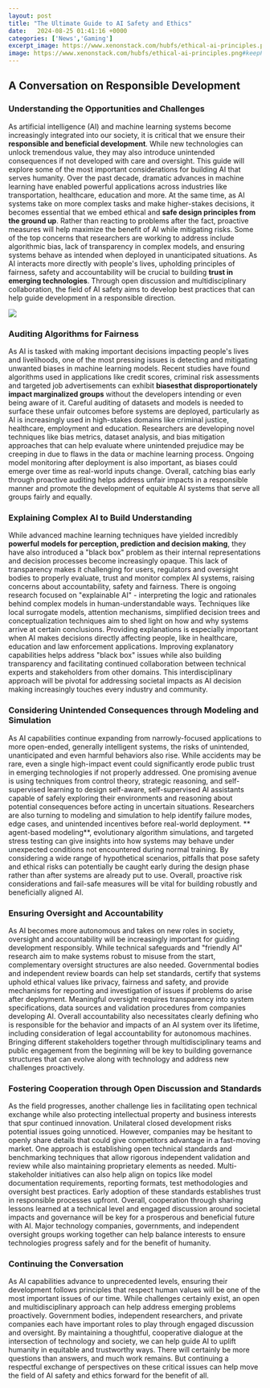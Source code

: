 ```yaml
---
layout: post
title: "The Ultimate Guide to AI Safety and Ethics"
date:   2024-08-25 01:41:16 +0000
categories: ['News','Gaming']
excerpt_image: https://www.xenonstack.com/hubfs/ethical-ai-principles.png#keepProtocol
image: https://www.xenonstack.com/hubfs/ethical-ai-principles.png#keepProtocol
---
```


## A Conversation on Responsible Development
### Understanding the Opportunities and Challenges  
As artificial intelligence (AI) and machine learning systems become increasingly integrated into our society, it is critical that we ensure their **responsible and beneficial development**. While new technologies can unlock tremendous value, they may also introduce unintended consequences if not developed with care and oversight. This guide will explore some of the most important considerations for building AI that serves humanity.
Over the past decade, dramatic advances in machine learning have enabled powerful applications across industries like transportation, healthcare, education and more. At the same time, as AI systems take on more complex tasks and make higher-stakes decisions, it becomes essential that we embed ethical and **safe design principles from the ground up**. Rather than reacting to problems after the fact, proactive measures will help maximize the benefit of AI while mitigating risks.
Some of the top concerns that researchers are working to address include algorithmic bias, lack of transparency in complex models, and ensuring systems behave as intended when deployed in unanticipated situations. As AI interacts more directly with people's lives, upholding principles of fairness, safety and accountability will be crucial to building **trust in emerging technologies**. Through open discussion and multidisciplinary collaboration, the field of AI safety aims to develop best practices that can help guide development in a responsible direction.

![](https://media.defense.gov/2020/Feb/25/2002254872/-1/-1/0/200225-D-ZZ999-001.JPG)
### Auditing Algorithms for Fairness
As AI is tasked with making important decisions impacting people's lives and livelihoods, one of the most pressing issues is detecting and mitigating unwanted biases in machine learning models. Recent studies have found algorithms used in applications like credit scores, criminal risk assessments and targeted job advertisements can exhibit **biasesthat disproportionately impact marginalized groups** without the developers intending or even being aware of it. 
Careful auditing of datasets and models is needed to surface these unfair outcomes before systems are deployed, particularly as AI is increasingly used in high-stakes domains like criminal justice, healthcare, employment and education. Researchers are developing novel techniques like bias metrics, dataset analysis, and bias mitigation approaches that can help evaluate where unintended prejudice may be creeping in due to flaws in the data or machine learning process. 
Ongoing model monitoring after deployment is also important, as biases could emerge over time as real-world inputs change. Overall, catching bias early through proactive auditing helps address unfair impacts in a responsible manner and promote the development of equitable AI systems that serve all groups fairly and equally.
### Explaining Complex AI to Build Understanding
While advanced machine learning techniques have yielded incredibly **powerful models for perception, prediction and decision making**, they have also introduced a "black box" problem as their internal representations and decision processes become increasingly opaque. This lack of transparency makes it challenging for users, regulators and oversight bodies to properly evaluate, trust and monitor complex AI systems, raising concerns about accountability, safety and fairness.
There is ongoing research focused on "explainable AI" - interpreting the logic and rationales behind complex models in human-understandable ways. Techniques like local surrogate models, attention mechanisms, simplified decision trees and conceptualization techniques aim to shed light on how and why systems arrive at certain conclusions. Providing explanations is especially important when AI makes decisions directly affecting people, like in healthcare, education and law enforcement applications. 
Improving explanatory capabilities helps address "black box" issues while also building transparency and facilitating continued collaboration between technical experts and stakeholders from other domains. This interdisciplinary approach will be pivotal for addressing societal impacts as AI decision making increasingly touches every industry and community.
### Considering Unintended Consequences through Modeling and Simulation
As AI capabilities continue expanding from narrowly-focused applications to more open-ended, generally intelligent systems, the risks of unintended, unanticipated and even harmful behaviors also rise. While accidents may be rare, even a single high-impact event could significantly erode public trust in emerging technologies if not properly addressed. 
One promising avenue is using techniques from control theory, strategic reasoning, and self-supervised learning to design self-aware, self-supervised AI assistants capable of safely exploring their environments and reasoning about potential consequences before acting in uncertain situations. Researchers are also turning to modeling and simulation to help identify failure modes, edge cases, and unintended incentives before real-world deployment.
** agent-based modeling**, evolutionary algorithm simulations, and targeted stress testing can give insights into how systems may behave under unexpected conditions not encountered during normal training. By considering a wide range of hypothetical scenarios, pitfalls that pose safety and ethical risks can potentially be caught early during the design phase rather than after systems are already put to use. Overall, proactive risk considerations and fail-safe measures will be vital for building robustly and beneficially aligned AI.
### Ensuring Oversight and Accountability
As AI becomes more autonomous and takes on new roles in society, oversight and accountability will be increasingly important for guiding development responsibly. While technical safeguards and "friendly AI" research aim to make systems robust to misuse from the start, complementary oversight structures are also needed. 
Governmental bodies and independent review boards can help set standards, certify that systems uphold ethical values like privacy, fairness and safety, and provide mechanisms for reporting and investigation of issues if problems do arise after deployment. Meaningful oversight requires transparency into system specifications, data sources and validation procedures from companies developing AI. 
Overall accountability also necessitates clearly defining who is responsible for the behavior and impacts of an AI system over its lifetime, including consideration of legal accountability for autonomous machines. Bringing different stakeholders together through multidisciplinary teams and public engagement from the beginning will be key to building governance structures that can evolve along with technology and address new challenges proactively.
### Fostering Cooperation through Open Discussion and Standards
As the field progresses, another challenge lies in facilitating open technical exchange while also protecting intellectual property and business interests that spur continued innovation. Unilateral closed development risks potential issues going unnoticed. However, companies may be hesitant to openly share details that could give competitors advantage in a fast-moving market. 
One approach is establishing open technical standards and benchmarking techniques that allow rigorous independent validation and review while also maintaining proprietary elements as needed. Multi-stakeholder initiatives can also help align on topics like model documentation requirements, reporting formats, test methodologies and oversight best practices. Early adoption of these standards establishes trust in responsible processes upfront.
Overall, cooperation through sharing lessons learned at a technical level and engaged discussion around societal impacts and governance will be key for a prosperous and beneficial future with AI. Major technology companies, governments, and independent oversight groups working together can help balance interests to ensure technologies progress safely and for the benefit of humanity.
### Continuing the Conversation
As AI capabilities advance to unprecedented levels, ensuring their development follows principles that respect human values will be one of the most important issues of our time. While challenges certainly exist, an open and multidisciplinary approach can help address emerging problems proactively. Government bodies, independent researchers, and private companies each have important roles to play through engaged discussion and oversight. 
By maintaining a thoughtful, cooperative dialogue at the intersection of technology and society, we can help guide AI to uplift humanity in equitable and trustworthy ways. There will certainly be more questions than answers, and much work remains. But continuing a respectful exchange of perspectives on these critical issues can help move the field of AI safety and ethics forward for the benefit of all.